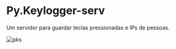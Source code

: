 # Py.Keylogger-serv

Um servidor para guardar teclas pressionadas e IPs de pessoas.

![pks](https://user-images.githubusercontent.com/88494463/205769645-cc4fa229-dc99-4c0e-b6b2-765012544116.png)
